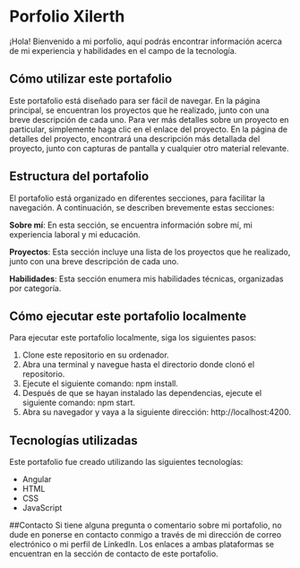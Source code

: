 # Porfolio Xilerth

¡Hola! Bienvenido a mi porfolio, aquí podrás encontrar información acerca de mi experiencia y habilidades en el campo de la tecnología.

## Cómo utilizar este portafolio
Este portafolio está diseñado para ser fácil de navegar. En la página principal, se encuentran los proyectos que he realizado, junto con una breve descripción de cada uno. Para ver más detalles sobre un proyecto en particular, simplemente haga clic en el enlace del proyecto. En la página de detalles del proyecto, encontrará una descripción más detallada del proyecto, junto con capturas de pantalla y cualquier otro material relevante.

## Estructura del portafolio
El portafolio está organizado en diferentes secciones, para facilitar la navegación. A continuación, se describen brevemente estas secciones:

**Sobre mí**: En esta sección, se encuentra información sobre mí, mi experiencia laboral y mi educación.

**Proyectos**: Esta sección incluye una lista de los proyectos que he realizado, junto con una breve descripción de cada uno.

**Habilidades**: Esta sección enumera mis habilidades técnicas, organizadas por categoría.

## Cómo ejecutar este portafolio localmente
Para ejecutar este portafolio localmente, siga los siguientes pasos:

1. Clone este repositorio en su ordenador.
2. Abra una terminal y navegue hasta el directorio donde clonó el repositorio.
3. Ejecute el siguiente comando: npm install.
4. Después de que se hayan instalado las dependencias, ejecute el siguiente comando: npm start.
5. Abra su navegador y vaya a la siguiente dirección: http://localhost:4200.


## Tecnologías utilizadas
Este portafolio fue creado utilizando las siguientes tecnologías:

* Angular
* HTML
* CSS
* JavaScript


##Contacto
Si tiene alguna pregunta o comentario sobre mi portafolio, no dude en ponerse en contacto conmigo a través de mi dirección de correo electrónico o mi perfil de LinkedIn. Los enlaces a ambas plataformas se encuentran en la sección de contacto de este portafolio.
